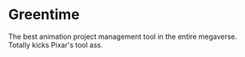 Greentime
=========

The best animation project management tool in the entire megaverse. Totally kicks Pixar's tool ass.
